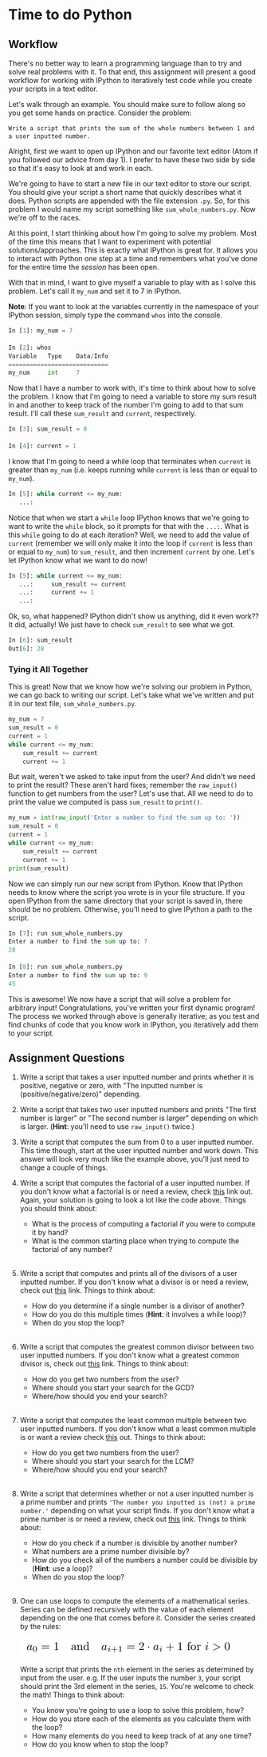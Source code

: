 # Time to do Python

## Workflow
There's no better way to learn a programming language than to try and solve real problems with it. To that end, this assignment will present a good workflow for working with IPython to iteratively test code while you create your scripts in a text editor.

Let's walk through an example. You should make sure to follow along so you get some hands on practice. Consider the problem:

    Write a script that prints the sum of the whole numbers between 1 and a user inputted number.

Alright, first we want to open up IPython and our favorite text editor (Atom if you followed our advice from day 1). I prefer to have these two side by side so that it's easy to look at and work in each.

We're going to have to start a new file in our text editor to store our script. You should give your script a short name that quickly describes what it does. Python scripts are appended with the file extension `.py`. So, for this problem I would name my script something like `sum_whole_numbers.py`. Now we're off to the races.

At this point, I start thinking about how I'm going to solve my problem. Most of the time this means that I want to experiment with potential solutions/approaches. This is exactly what IPython is great for. It allows you to interact with Python one step at a time and remembers what you've done for the entire time the *session* has been open.

With that in mind, I want to give myself a variable to play with as I solve this problem. Let's call it `my_num` and set it to 7 in IPython.

**Note**: If you want to look at the variables currently in the namespace of your IPython session, simply type the command `whos` into the console.

```python
In [1]: my_num = 7

In [2]: whos
Variable   Type    Data/Info
============================
my_num     int     7
```

Now that I have a number to work with, it's time to think about how to solve the problem. I know that I'm going to need a variable to store my sum result in and another to keep track of the number I'm going to add to that sum result. I'll call these `sum_result` and `current`, respectively.

```python
In [3]: sum_result = 0

In [4]: current = 1
```

I know that I'm going to need a while loop that terminates when `current` is greater than `my_num` (i.e. keeps running while `current` is less than or equal to `my_num`).

```python
In [5]: while current <= my_num:
   ...:
```

Notice that when we start a `while` loop IPython knows that we're going to want to write the `while` block, so it prompts for that with the `...:`. What is this `while` going to do at each iteration? Well, we need to add the value of `current` (remember we will only make it into the loop if `current` is less than or equal to `my_num`) to `sum_result`, and then increment `current` by one. Let's let IPython know what we want to do now!

```python
In [5]: while current <= my_num:
   ...:     sum_result += current
   ...:     current += 1
   ...:
```

Ok, so, what happened? IPython didn't show us anything, did it even work?? It did, actually! We just have to check `sum_result` to see what we got.

```python
In [6]: sum_result
Out[6]: 28
```

### Tying it All Together

This is great! Now that we know how we're solving our problem in Python, we can go back to writing our script. Let's take what we've written and put it in our text file, `sum_whole_numbers.py`.

```python
my_num = 7
sum_result = 0
current = 1
while current <= my_num:
    sum_result += current
    current += 1
```

But wait, weren't we asked to take input from the user? And didn't we need to print the result? These aren't hard fixes; remember the `raw_input()` function to get numbers from the user? Let's use that. All we need to do to print the value we computed is pass `sum_result` to `print()`.

```python
my_num = int(raw_input('Enter a number to find the sum up to: '))
sum_result = 0
current = 1
while current <= my_num:
    sum_result += current
    current += 1
print(sum_result)
```

Now we can simply run our new script from IPython. Know that IPython needs to know where the script you wrote is in your file structure. If you open IPython from the same directory that your script is saved in, there should be no problem. Otherwise, you'll need to give IPython a path to the script.

```python
In [7]: run sum_whole_numbers.py
Enter a number to find the sum up to: 7
28

In [8]: run sum_whole_numbers.py
Enter a number to find the sum up to: 9
45
```

This is awesome! We now have a script that will solve a problem for arbitrary input! Congratulations, you've written your first dynamic program! The process we worked through above is generally iterative; as you test and find chunks of code that you know work in IPython, you iteratively add them to your script.

## Assignment Questions

1. Write a script that takes a user inputted number and prints whether it is positive, negative or zero, with "The inputted number is (positive/negative/zero)" depending.

2. Write a script that takes two user inputted numbers and prints "The first number is larger" or "The second number is larger" depending on which is larger. (**Hint**: you'll need to use `raw_input()` twice.)

3. Write a script that computes the sum from 0 to a user inputted number. This time though, start at the user inputted number and work down. This answer will look very much like the example above, you'll just need to change a couple of things.

4. Write a script that computes the factorial of a user inputted number. If you don't know what a factorial is or need a review, check [this](https://en.wikipedia.org/wiki/Factorial) link out. Again, your solution is going to look a lot like the code above. Things you should think about:
    * What is the process of computing a factorial if you were to compute it by hand?
    * What is the common starting place when trying to compute the factorial of any number?<br><br>

5.  Write a script that computes and prints all of the divisors of a user inputted number. If you don't know what a divisor is or need a review, check out [this](https://en.wikipedia.org/wiki/Divisor) link. Things to think about:
    * How do you determine if a single number is a divisor of another?
    * How do you do this multiple times (**Hint**: it involves a while loop)?
    * When do you stop the loop?<br><br>

6.  Write a script that computes the greatest common divisor between two user inputted numbers. If you don't know what a greatest common divisor is, check out [this](https://en.wikipedia.org/wiki/Greatest_common_divisor) link. Things to think about:
    * How do you get two numbers from the user?
    * Where should you start your search for the GCD?
    * Where/how should you end your search?<br><br>

7.  Write a script that computes the least common multiple between two user inputted numbers. If you don't know what a least common multiple is or want a review check [this](https://en.wikipedia.org/wiki/Least_common_multiple) out. Things to think about:
    * How do you get two numbers from the user?
    * Where should you start your search for the LCM?
    * Where/how should you end your search?<br><br>

8. Write a script that determines whether or not a user inputted number is a prime number and prints `'The number you inputted is (not) a prime number.'` depending on what your script finds. If you don't know what a prime number is or need a review, check out [this](https://en.wikipedia.org/wiki/Prime_number) link. Things to think about:
    * How do you check if a number is divisible by another number?
    * What numbers are a prime number divisible by?
    * How do you check all of the numbers a number could be divisible by (**Hint**: use a loop)?
    * When do you stop the loop?<br><br>

9.  One can use loops to compute the elements of a mathematical series. Series can be defined recursively with the value of each element depending on the one that comes before it. Consider the series created by the rules:

    ![series](misc/series_pic.png)

    Write a script that prints the `nth` element in the series as determined by input from the user. e.g. If the user inputs the number `3`, your script should print the 3rd element in the series, `15`. You're welcome to check the math! Things to think about:
    * You know you're going to use a loop to solve this problem, how?
    * How do you store each of the elements as you calculate them with the loop?
    * How many elements do you need to keep track of at any one time?
    * How do you know when to stop the loop?
